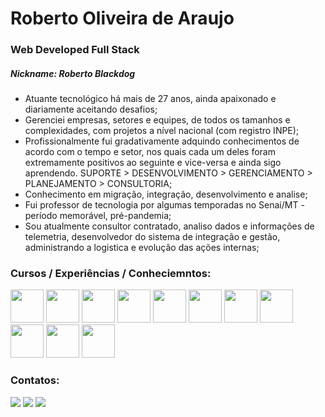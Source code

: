 # Roberto Oliveira de Araujo
### Web Developed Full Stack
##### Nickname: Roberto Blackdog


- Atuante tecnológico há mais de 27 anos, ainda apaixonado e diariamente aceitando desafios;
- Gerenciei empresas, setores e equipes, de todos os tamanhos e complexidades, com projetos a nível nacional (com registro INPE);
- Profissionalmente fui gradativamente adquindo conhecimentos de acordo com o tempo e setor, nos quais cada um deles foram extremamente positivos ao seguinte e vice-versa e ainda sigo aprendendo. SUPORTE > DESENVOLVIMENTO > GERENCIAMENTO >
PLANEJAMENTO > CONSULTORIA;
- Conhecimento em migração, integração, desenvolvimento e analise;
- Fui professor de tecnologia por algumas temporadas no Senai/MT - período memorável, pré-pandemia;
- Sou atualmente consultor contratado, analiso dados e informações de telemetria, desenvolvedor do sistema de integração e gestão, administrando a logistica e evolução das ações internas; 

### Cursos / Experiências / Conheciemntos:
<img src="https://cdn.jsdelivr.net/gh/devicons/devicon/icons/googlecloud/googlecloud-original-wordmark.svg" width="53" height="53" /> <img src="https://cdn.jsdelivr.net/gh/devicons/devicon/icons/debian/debian-original-wordmark.svg" width="53" height="53" /> <img src="https://cdn.jsdelivr.net/gh/devicons/devicon/icons/apache/apache-original-wordmark.svg" width="53" height="53" /> <img src="https://cdn.jsdelivr.net/gh/devicons/devicon/icons/php/php-original.svg" width="53" height="53" /> <img src="https://cdn.jsdelivr.net/gh/devicons/devicon/icons/javascript/javascript-original.svg" width="53" height="53" /> <img src="https://cdn.jsdelivr.net/gh/devicons/devicon/icons/python/python-original-wordmark.svg" width="53" height="53" /> <img src="https://cdn.jsdelivr.net/gh/devicons/devicon/icons/postgresql/postgresql-original-wordmark.svg" width="53" height="53" /> <img src="https://cdn.jsdelivr.net/gh/devicons/devicon/icons/microsoftsqlserver/microsoftsqlserver-plain-wordmark.svg" width="53" height="53" /> <img src="https://cdn.jsdelivr.net/gh/devicons/devicon/icons/bootstrap/bootstrap-original.svg" width="53" height="53" /> <img src="https://cdn.jsdelivr.net/gh/devicons/devicon/icons/html5/html5-original-wordmark.svg" width="53" height="53" /> <img src="https://cdn.jsdelivr.net/gh/devicons/devicon/icons/css3/css3-original-wordmark.svg" width="53" height="53" />
          

### Contatos:
<div>
<a href="https://instagram.com/robertoblackdog" target="_blank"><img src="https://img.shields.io/badge/-Instagram-%23E4405F?style=for-the-badge&logo=instagram&logoColor=white" target="_blank"></a>
<a href = "mailto:robertoblackdog@gmail.com"><img src="https://img.shields.io/badge/Gmail-D14836?style=for-the-badge&logo=gmail&logoColor=white" target="_blank"></a>
<a href="https://www.linkedin.com/in/roberto-oliveira-de-araujo-581596107/" target="_blank"><img src="https://img.shields.io/badge/-LinkedIn-%230077B5?style=for-the-badge&logo=linkedin&logoColor=white" target="_blank"></a>   
</div>
